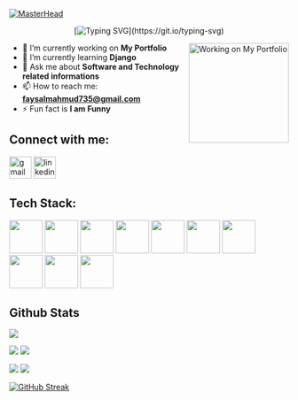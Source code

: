 <!---
[![MasterHead](https://firebasestorage.googleapis.com/v0/b/flexi-coding.appspot.com/o/dempgi7-520f8d5f-63d4-4453-8822-dbc149ae27f8.gif?alt=media&token=91c0c7b2-93c3-4029-b011-1a8703c5730d)](https://Faysal-MD.io)
--->

[![MasterHead](https://user-images.githubusercontent.com/74038190/225813708-98b745f2-7d22-48cf-9150-083f1b00d6c9.gif)](https://Faysal-MD.io)


<div align="center">
    
[![Typing SVG](https://readme-typing-svg.demolab.com?font=Indie+Flower&size=35&duration=3000&&pause=200&background=BEE8FF18&color=D40404&center=true&multiline=true&random=false&width=800&height=110&lines=Hey+there,;I'm+Faysal+Mahmud!)](https://git.io/typing-svg)

<!---
<a href="https://faysal-md.github.io/faysal-mahmud.github.io/">
    <img src="https://img.shields.io/badge/website-blue?style=for-the-badge&logo=homeadvisor&logoColor=white">
</a>  
--->

<!---
<a href='https://scholar.google.com/citations?user=XMEn-M4AAAAJ&hl=en' target="_blank">
    <img src='https://img.shields.io/badge/Google%20Scholar-100000?style=for-the-badge&logo=GoogleScholar&logoColor=white&&color=0181FF'>
</a>

<a href='https://www.researchgate.net/profile/Faysal-Mahmud-8' target="_blank">
    <img src='https://img.shields.io/badge/ResearchGate-100000?style=for-the-badge&logo=researchgate&logoColor=white'>
</a>
--->
</div>

<img align="right" alt="Working on My Portfolio" width="180"  src="https://user-images.githubusercontent.com/74038190/229223156-0cbdaba9-3128-4d8e-8719-b6b4cf741b67.gif"/>


- 🔭 I’m currently working on **My Portfolio**
- 🌱 I’m currently learning **Django**
- 💬 Ask me about **Software and Technology related informations**
- 📫 How to reach me: **[faysalmahmud735@gmail.com](mailto:faysalmahmud735@gmail.com)**
- ⚡ Fun fact is **I am Funny**



## Connect with me:

<p align="left">
<a href="mailto:faysalmahmud735@gmail.com"><img src="https://www.vectorlogo.zone/logos/gmail/gmail-icon.svg" alt="gmail" width="40" height="40"/></a>
<a href="https://www.linkedin.com/in/faysalmahmud/"><img src="https://www.vectorlogo.zone/logos/linkedin/linkedin-icon.svg" alt="linkedin" width="40" height="40"/></a>
</p>

## Tech Stack:

<div align="left">
<img src="https://user-images.githubusercontent.com/74038190/212257454-16e3712e-945a-4ca2-b238-408ad0bf87e6.gif" width="60">
<img src="https://user-images.githubusercontent.com/74038190/212257472-08e52665-c503-4bd9-aa20-f5a4dae769b5.gif" width="60">
<img src="https://user-images.githubusercontent.com/74038190/212257468-1e9a91f1-b626-4baa-b15d-5c385dfa7ed2.gif" width="60">
<img src="https://user-images.githubusercontent.com/74038190/212257465-7ce8d493-cac5-494e-982a-5a9deb852c4b.gif" width="60">
<img src="https://user-images.githubusercontent.com/74038190/212280805-9bcb336b-8c55-46a8-abf8-ff286ab55472.gif" width="60">
<img src="https://user-images.githubusercontent.com/74038190/212281775-b468df30-4edc-4bf8-a4ee-f52e1aaddc86.gif" width="60">
<img src="https://github.com/Anmol-Baranwal/Cool-GIFs-For-GitHub/assets/74038190/29fd6286-4e7b-4d6c-818f-c4765d5e39a9" width="60">
<img src="https://github.com/Anmol-Baranwal/Cool-GIFs-For-GitHub/assets/74038190/67f477ed-6624-42da-99f0-1a7b1a16eecb" width="60">
<img src="https://github.com/Anmol-Baranwal/Cool-GIFs-For-GitHub/assets/74038190/de038172-e903-4951-926c-755878deb0b4" width="60">
<img src="https://github.com/Anmol-Baranwal/Cool-GIFs-For-GitHub/assets/74038190/e0d299f2-767c-4c21-bd49-90f2a19f1a78" width="60">
</div>



## Github Stats

    
![](http://github-profile-summary-cards.vercel.app/api/cards/profile-details?username=Faysal-MD&theme=aura_dark)

![](http://github-profile-summary-cards.vercel.app/api/cards/stats?username=Faysal-MD&theme=aura)
![](http://github-profile-summary-cards.vercel.app/api/cards/productive-time?username=Faysal-MD&theme=dracula&utcOffset=8)

![](http://github-profile-summary-cards.vercel.app/api/cards/repos-per-language?username=Faysal-MD&theme=apprentice)
![](http://github-profile-summary-cards.vercel.app/api/cards/most-commit-language?username=Faysal-MD&theme=apprentice)


[![GitHub Streak](https://streak-stats.demolab.com?user=Faysal-MD&theme=dracula&card_width=700)](https://git.io/streak-stats)

